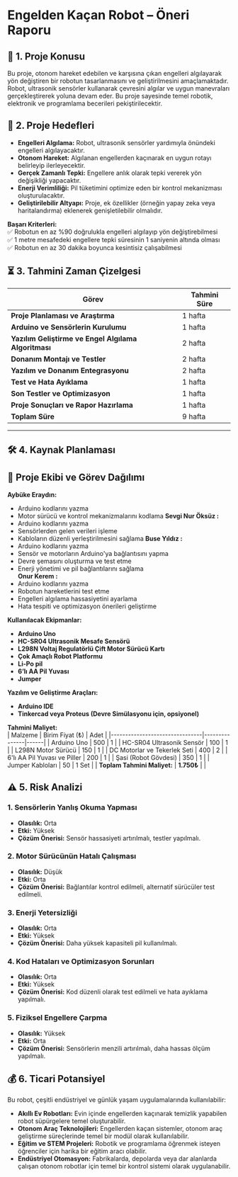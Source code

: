 # Engelden Kaçan Robot – Öneri Raporu  

## 📌 1. Proje Konusu  
Bu proje, otonom hareket edebilen ve karşısına çıkan engelleri algılayarak yön değiştiren bir robotun tasarlanmasını ve geliştirilmesini amaçlamaktadır. Robot, ultrasonik sensörler 
kullanarak çevresini algılar ve uygun manevraları gerçekleştirerek yoluna devam eder. Bu proje sayesinde temel robotik, elektronik ve programlama becerileri pekiştirilecektir. 

## 🎯 2. Proje Hedefleri  
- **Engelleri Algılama:** Robot, ultrasonik sensörler yardımıyla önündeki engelleri algılayacaktır.  
- **Otonom Hareket:** Algılanan engellerden kaçınarak en uygun rotayı belirleyip ilerleyecektir.  
- **Gerçek Zamanlı Tepki:** Engellere anlık olarak tepki vererek yön değişikliği yapacaktır.  
- **Enerji Verimliliği:** Pil tüketimini optimize eden bir kontrol mekanizması oluşturulacaktır.  
- **Geliştirilebilir Altyapı:** Proje, ek özellikler (örneğin yapay zeka veya haritalandırma) eklenerek genişletilebilir olmalıdır.  

**Başarı Kriterleri:**  
✅ Robotun en az %90 doğrulukla engelleri algılayıp yön değiştirebilmesi  
✅ 1 metre mesafedeki engellere tepki süresinin 1 saniyenin altında olması  
✅ Robotun en az 30 dakika boyunca kesintisiz çalışabilmesi  

## ⏳ 3. Tahmini Zaman Çizelgesi
| **Görev**                                        | **Tahmini Süre**  |
|--------------------------------------------------|-------------------|
| **Proje Planlaması ve Araştırma**                | 1 hafta           |
| **Arduino ve Sensörlerin Kurulumu**              | 1 hafta           |
| **Yazılım Geliştirme ve Engel Algılama Algoritması** | 2 hafta           |
| **Donanım Montajı ve Testler**                   | 2 hafta           |
| **Yazılım ve Donanım Entegrasyonu**              | 2 hafta           |
| **Test ve Hata Ayıklama**                        | 1 hafta           |
| **Son Testler ve Optimizasyon**                  | 1 hafta           |
| **Proje Sonuçları ve Rapor Hazırlama**           | 1 hafta           |
| **Toplam Süre**                                  | 9 hafta           |

---

## 🛠️ 4. Kaynak Planlaması  

## 📌 Proje Ekibi ve Görev Dağılımı  

**Aybüke Eraydın:**
- Arduino kodlarını yazma  
- Motor sürücü ve kontrol mekanizmalarını kodlama
**Sevgi Nur Öksüz :**
- Arduino kodlarını yazma   
- Sensörlerden gelen verileri işleme  
- Kabloların düzenli yerleştirilmesini sağlama 
**Buse Yıldız :**
- Arduino kodlarını yazma  
- Sensör ve motorların Arduino'ya bağlantısını yapma  
- Devre şemasını oluşturma ve test etme  
- Enerji yönetimi ve pil bağlantılarını sağlama  
**Onur Kerem :**
- Arduino kodlarını yazma   
- Robotun hareketlerini test etme  
- Engelleri algılama hassasiyetini ayarlama  
- Hata tespiti ve optimizasyon önerileri geliştirme

**Kullanılacak Ekipmanlar:**  
- **Arduino Uno**  
- **HC-SR04 Ultrasonik Mesafe Sensörü**  
- **L298N Voltaj Regulatörlü Çift Motor Sürücü Kartı**  
- **Çok Amaçlı Robot Platformu**  
- **Li-Po pil**  
- **6’lı AA Pil Yuvası**
- **Jumper** 

**Yazılım ve Geliştirme Araçları:**  
- **Arduino IDE**  
- **Tinkercad veya Proteus (Devre Simülasyonu için, opsiyonel)**  

**Tahmini Maliyet:**  
| Malzeme                        | Birim Fiyat (₺) | Adet  | 
|--------------------------------|---------------|------|
| Arduino Uno                    | 500           | 1    | 
| HC-SR04 Ultrasonik Sensör      | 100           | 1    | 
| L298N Motor Sürücü             | 150           | 1    | 
| DC Motorlar ve Tekerlek Seti   | 400           | 2    | 
| 6'lı AA Pil Yuvası ve Piller   | 200           | 1    |
| Şasi (Robot Gövdesi)           | 350           | 1    | 
| Jumper Kabloları               | 50            | 1 Set |
| **Toplam Tahmini Maliyet:**    | **1.750₺**   |      | 

## ⚠️ 5. Risk Analizi  

### 1. Sensörlerin Yanlış Okuma Yapması  
- **Olasılık:** Orta  
- **Etki:** Yüksek  
- **Çözüm Önerisi:** Sensör hassasiyeti artırılmalı, testler yapılmalı.  

### 2. Motor Sürücünün Hatalı Çalışması  
- **Olasılık:** Düşük  
- **Etki:** Orta  
- **Çözüm Önerisi:** Bağlantılar kontrol edilmeli, alternatif sürücüler test edilmeli.  

### 3. Enerji Yetersizliği  
- **Olasılık:** Orta  
- **Etki:** Yüksek  
- **Çözüm Önerisi:** Daha yüksek kapasiteli pil kullanılmalı.  

### 4. Kod Hataları ve Optimizasyon Sorunları  
- **Olasılık:** Orta  
- **Etki:** Yüksek  
- **Çözüm Önerisi:** Kod düzenli olarak test edilmeli ve hata ayıklama yapılmalı.  

### 5. Fiziksel Engellere Çarpma  
- **Olasılık:** Yüksek  
- **Etki:** Orta  
- **Çözüm Önerisi:** Sensörlerin menzili artırılmalı, daha hassas ölçüm yapılmalı.  

## 💰 6. Ticari Potansiyel  
Bu robot, çeşitli endüstriyel ve günlük yaşam uygulamalarında kullanılabilir:  
- **Akıllı Ev Robotları:** Evin içinde engellerden kaçınarak temizlik yapabilen robot süpürgelere temel oluşturabilir.  
- **Otonom Araç Teknolojileri:** Engellerden kaçan sistemler, otonom araç geliştirme süreçlerinde temel bir modül olarak kullanılabilir.  
- **Eğitim ve STEM Projeleri:** Robotik ve programlama öğrenmek isteyen öğrenciler için harika bir eğitim aracı olabilir.  
- **Endüstriyel Otomasyon:** Fabrikalarda, depolarda veya dar alanlarda çalışan otonom robotlar için temel bir kontrol sistemi olarak uygulanabilir.  
